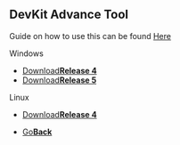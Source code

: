 ## DevKit Advance Tool

Guide on how to use this can be found <a href="https://web.archive.org/web/http://www.loirak.com/gameboy/gbatutor.php">Here<a/>

<twobutton>
<p>Windows</p>
  <ul>
    <li><a href="Release_4.zip">Download<strong>Release 4</strong></a></li>
    <li><a href="Release_5.zip">Download<strong>Release 5</strong></a></li>
  </ul>
  
<onebutton>
  <p>Linux</p>
  <ul>
    <li><a href="Release_4.bz2">Download<strong>Release 4</strong></a></li>
  </ul>



<ul>
            <li><a href="../">Go<strong>Back</strong></a></li>
          </ul>
</onebutton>
